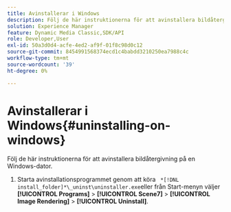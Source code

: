 ```yaml
---
title: Avinstallerar i Windows
description: Följ de här instruktionerna för att avinstallera bildåtergivning på en Windows-dator.
solution: Experience Manager
feature: Dynamic Media Classic,SDK/API
role: Developer,User
exl-id: 50a3d0d4-acfe-4ed2-af9f-01f8c98d0c12
source-git-commit: 8454991568374ecd1c4babdd3210250ea7988c4c
workflow-type: tm+mt
source-wordcount: '39'
ht-degree: 0%

---
```


# Avinstallerar i Windows{#uninstalling-on-windows}

Följ de här instruktionerna för att avinstallera bildåtergivning på en Windows-dator.

1. Starta avinstallationsprogrammet genom att köra ` *[!DNL install_folder]*\_uninst\uninstaller.exe`eller från Start-menyn väljer **[!UICONTROL Programs]** > **[!UICONTROL Scene7]** > **[!UICONTROL Image Rendering]** > **[!UICONTROL Uninstall]**.

